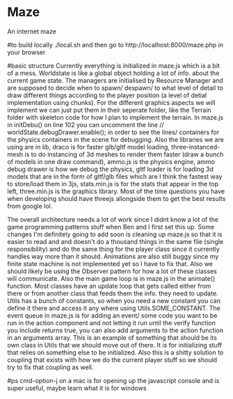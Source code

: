 # Maze
An internet maze

#to build locally 
./local.sh
and then go to http://localhost:8000/maze.php in your browser

#basic structure
Currently everything is initialized in maze.js which is a bit of a mess. Worldstate is like a global object holding a lot of info. about the current game state. The managers are initialised by Resource Manager and are supposed to decide when to spawn/ despawn/ to what level of detail to draw different things according to the player position (a level of detial implementation using chunks). For the different graphics aspects we will implement we can just put them in their seperate folder, like the Terrain folder with skeleton code for how I plan to implement the terrain. In maze.js in initDebu() on line 102 you can uncomment the line // worldState.debugDrawer.enable(); in order to see the lines/ containers for the physics containers in the scene for debugging. Also the libraries we are using are in lib, draco is for faster glb/gltf model loading, three-instanced-mesh is to do instancing of 3d meshes to render them faster (draw a bunch of models in one draw command), ammo.js is the physics engine, ammo debug drawer is how we debug the physics, gltf loader is for loading 3d models that are in the form of gltf/glb files which are I think the fastest way to store/load them in 3js, stats.min.js is for the stats that appear in the top left, three.min.js is the graphics library. Most of the time questions you have when developing should have threejs allongside them to get the best results from google lol. 

The overall architecture needs a lot of work since I didnt know a lot of the game programming patterns stuff when Ben and I first set this up. Some changes I'm definitely going to add soon is cleaning up maze.js so that it is easier to read and and doesn't do a thousand things in the same file (single responsibility) and do the same thing for the player class since it currently handles way more than it should. Animations are also still buggy since my finite state machine is not implemented yet so I have to fix that. Also we should likely be using the Observer pattern for how a lot of these classes will communicate. Also the main game loop is in maze.js in the animate() function. Most classes have an update loop that gets called either from there or from another class that feeds them the info. they need to update. Utils has a bunch of constants, so when you need a new constant you can define it there and access it any where using Utils.SOME_CONSTANT. The event queue in maze.js is for adding an event/ some code you want to be run in the action component and not letting it run until the verify function you include returns true, you can also add arguments to the action function in an arguments array. This is an example of something that should be its own class in Utils that we should move out of there. It is for initializing stuff that relies on something else to be initialized. Also this is a shitty solution to coupling that exists with how we do the current player stuff so we should try to fix that coupling as well. 

#ps cmd-option-j on a mac is for opening up the javascript console and is super useful, maybe learn what it is for windows


